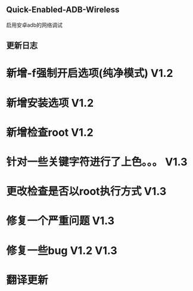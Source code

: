 ## Quick-Enabled-ADB-Wireless
启用安卓adb的网络调试
## 更新日志 
# 新增-f强制开启选项(纯净模式) V1.2
# 新增安装选项 V1.2
# 新增检查root V1.2
# 针对一些关键字符进行了上色。。。 V1.3
# 更改检查是否以root执行方式 V1.3
# 修复一个严重问题 V1.3
# 修复一些bug V1.2 V1.3
# 翻译更新
